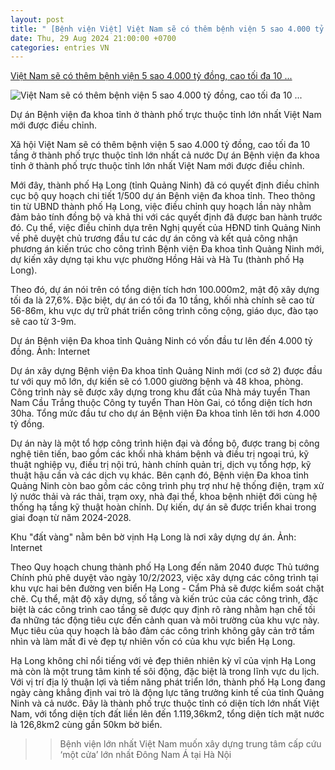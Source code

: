 ```yaml
---
layout: post
title: " [Bệnh viện Việt] Việt Nam sẽ có thêm bệnh viện 5 sao 4.000 tỷ đồng, cao tối đa 10 ..."
date: Thu, 29 Aug 2024 21:00:00 +0700
categories: entries VN
---
```

[Việt Nam sẽ có thêm bệnh viện 5 sao 4.000 tỷ đồng, cao tối đa 10 ...](https://nguoiquansat.vn/viet-nam-se-co-them-benh-vien-5-sao-4-000-ty-dong-cao-toi-da-10-tang-o-thanh-pho-truc-thuoc-tinh-lon-nhat-ca-nuoc-154326.html)

![Việt Nam sẽ có thêm bệnh viện 5 sao 4.000 tỷ đồng, cao tối đa 10 ...](https://nqs.1cdn.vn/thumbs/1200x630/2024/08/29/t.ex-cdn.com-chatluongvacuocsong.vn-560w-files-news-2024-08-29-_viet-nam-sap-co-benh-vien-5-sao-4000-ty-dong-cao-toi-da-10-tang-o-thanh-pho-truc-thuoc-tinh-lon-nhat-ca-nuoc-095915.jpg)

Dự án Bệnh viện đa khoa tỉnh ở thành phố trực thuộc tỉnh lớn nhất Việt Nam mới được điều chỉnh.

Xã hội Việt Nam sẽ có thêm bệnh viện 5 sao 4.000 tỷ đồng, cao tối đa 10 tầng ở thành phố trực thuộc tỉnh lớn nhất cả nước Dự án Bệnh viện đa khoa tỉnh ở thành phố trực thuộc tỉnh lớn nhất Việt Nam mới được điều chỉnh.

Mới đây, thành phố Hạ Long (tỉnh Quảng Ninh) đã có quyết định điều chỉnh cục bộ quy hoạch chi tiết 1/500 dự án Bệnh viện đa khoa tỉnh. Theo thông tin từ UBND thành phố Hạ Long, việc điều chỉnh quy hoạch lần này nhằm đảm bảo tính đồng bộ và khả thi với các quyết định đã được ban hành trước đó. Cụ thể, việc điều chỉnh dựa trên Nghị quyết của HĐND tỉnh Quảng Ninh về phê duyệt chủ trương đầu tư các dự án công và kết quả công nhận phương án kiến trúc cho công trình Bệnh viện Đa khoa tỉnh Quảng Ninh mới, dự kiến xây dựng tại khu vực phường Hồng Hải và Hà Tu (thành phố Hạ Long).

Theo đó, dự án nói trên có tổng diện tích hơn 100.000m2, mật độ xây dựng tối đa là 27,6%. Đặc biệt, dự án có tối đa 10 tầng, khối nhà chính sẽ cao từ 56-86m, khu vực dự trữ phát triển công trình công cộng, giáo dục, đào tạo sẽ cao từ 3-9m.

Dự án Bệnh viện Đa khoa tỉnh Quảng Ninh có vốn đầu tư lên đến 4.000 tỷ đồng. Ảnh: Internet

Dự án xây dựng Bệnh viện Đa khoa tỉnh Quảng Ninh mới (cơ sở 2) được đầu tư với quy mô lớn, dự kiến sẽ có 1.000 giường bệnh và 48 khoa, phòng. Công trình này sẽ được xây dựng trong khu đất của Nhà máy tuyển Than Nam Cầu Trắng thuộc Công ty tuyển Than Hòn Gai, có tổng diện tích hơn 30ha. Tổng mức đầu tư cho dự án Bệnh viện Đa khoa tỉnh lên tới hơn 4.000 tỷ đồng.

Dự án này là một tổ hợp công trình hiện đại và đồng bộ, được trang bị công nghệ tiên tiến, bao gồm các khối nhà khám bệnh và điều trị ngoại trú, kỹ thuật nghiệp vụ, điều trị nội trú, hành chính quản trị, dịch vụ tổng hợp, kỹ thuật hậu cần và các dịch vụ khác. Bên cạnh đó, Bệnh viện Đa khoa tỉnh Quảng Ninh còn bao gồm các công trình phụ trợ như hệ thống điện, trạm xử lý nước thải và rác thải, trạm oxy, nhà đại thể, khoa bệnh nhiệt đới cùng hệ thống hạ tầng kỹ thuật hoàn chỉnh. Dự kiến, dự án sẽ được triển khai trong giai đoạn từ năm 2024-2028.

Khu "đất vàng" nằm bên bờ vịnh Hạ Long là nơi xây dựng dự án. Ảnh: Internet

Theo Quy hoạch chung thành phố Hạ Long đến năm 2040 được Thủ tướng Chính phủ phê duyệt vào ngày 10/2/2023, việc xây dựng các công trình tại khu vực hai bên đường ven biển Hạ Long - Cẩm Phả sẽ được kiểm soát chặt chẽ. Cụ thể, mật độ xây dựng, số tầng và kiến trúc của các công trình, đặc biệt là các công trình cao tầng sẽ được quy định rõ ràng nhằm hạn chế tối đa những tác động tiêu cực đến cảnh quan và môi trường của khu vực này. Mục tiêu của quy hoạch là bảo đảm các công trình không gây cản trở tầm nhìn và làm mất đi vẻ đẹp tự nhiên vốn có của khu vực biển Hạ Long.

Hạ Long không chỉ nổi tiếng với vẻ đẹp thiên nhiên kỳ vĩ của vịnh Hạ Long mà còn là một trung tâm kinh tế sôi động, đặc biệt là trong lĩnh vực du lịch. Với vị trí địa lý thuận lợi và tiềm năng phát triển lớn, thành phố Hạ Long đang ngày càng khẳng định vai trò là động lực tăng trưởng kinh tế của tỉnh Quảng Ninh và cả nước. Đây là thành phố trực thuộc tỉnh có diện tích lớn nhất Việt Nam, với tổng diện tích đất liền lên đến 1.119,36km2, tổng diện tích mặt nước là 126,8km2 cùng gần 50km bờ biển.

>> Bệnh viện lớn nhất Việt Nam muốn xây dựng trung tâm cấp cứu ‘một cửa’ lớn nhất Đông Nam Á tại Hà Nội

